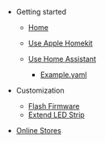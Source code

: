 * Getting started
  * [Home](/)
  * [Use Apple Homekit](/guide)
  * [Use Home Assistant](/guide-ha)
  
    * [Example.yaml](/hass)

* Customization
  * [Flash Firmware](/flash)
  * [Extend LED Strip](/extend)

* [Online Stores](/store)
